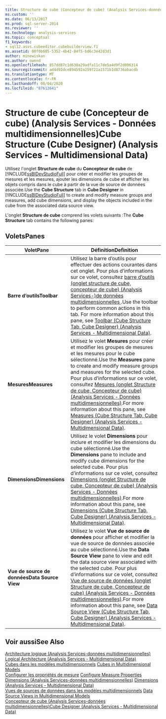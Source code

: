 ```yaml
---
title: Structure de cube (Concepteur de cube) (Analysis Services-données multidimensionnelles) | Microsoft Docs
ms.custom: ''
ms.date: 06/13/2017
ms.prod: sql-server-2014
ms.reviewer: ''
ms.technology: analysis-services
ms.topic: conceptual
f1_keywords:
- sql12.asvs.cubeeditor.cubebuilderview.f1
ms.assetid: 00f0b605-5352-4b42-84f5-bd6c3e42d3d1
author: minewiskan
ms.author: owend
ms.openlocfilehash: 857dd87c1d638a29adfa11c7de5a4d9f2d006314
ms.sourcegitcommit: ad4d92dce894592a259721a1571b1d8736abacdb
ms.translationtype: MT
ms.contentlocale: fr-FR
ms.lasthandoff: 08/04/2020
ms.locfileid: "87612641"
---
```

# <a name="cube-structure-cube-designer-analysis-services---multidimensional-data"></a><span data-ttu-id="98e98-102">Structure de cube (Concepteur de cube) (Analysis Services - Données multidimensionnelles)</span><span class="sxs-lookup"><span data-stu-id="98e98-102">Cube Structure (Cube Designer) (Analysis Services - Multidimensional Data)</span></span>
  <span data-ttu-id="98e98-103">Utilisez l'onglet **Structure de cube** du **Concepteur de cube** de [!INCLUDE[ssBIDevStudioFull](../includes/ssbidevstudiofull-md.md)] pour créer et modifier les groupes de mesures et les mesures, ajouter les dimensions de cube et afficher les objets compris dans le cube à partir de la vue de source de données associée.</span><span class="sxs-lookup"><span data-stu-id="98e98-103">Use the **Cube Structure** tab in **Cube Designer** in [!INCLUDE[ssBIDevStudioFull](../includes/ssbidevstudiofull-md.md)] to create and modify measure groups and measures, add cube dimensions, and display the objects included in the cube from the associated data source view.</span></span>  
  
 <span data-ttu-id="98e98-104">L'onglet **Structure de cube** comprend les volets suivants :</span><span class="sxs-lookup"><span data-stu-id="98e98-104">The **Cube Structure** tab contains the following panes:</span></span>  
  
## <a name="panes"></a><span data-ttu-id="98e98-105">Volets</span><span class="sxs-lookup"><span data-stu-id="98e98-105">Panes</span></span>  
  
|<span data-ttu-id="98e98-106">Volet</span><span class="sxs-lookup"><span data-stu-id="98e98-106">Pane</span></span>|<span data-ttu-id="98e98-107">Définition</span><span class="sxs-lookup"><span data-stu-id="98e98-107">Definition</span></span>|  
|----------|----------------|  
|<span data-ttu-id="98e98-108">**Barre d’outils**</span><span class="sxs-lookup"><span data-stu-id="98e98-108">**Toolbar**</span></span>|<span data-ttu-id="98e98-109">Utilisez la barre d’outils pour effectuer des actions courantes dans cet onglet. Pour plus d’informations sur ce volet, consultez [barre d’outils &#40;onglet structure de cube, concepteur de cube&#41; &#40;Analysis Services-&#41;de données multidimensionnelles ](toolbar-cube-structure-cube-designer-analysis-services-multidimensional-data.md).</span><span class="sxs-lookup"><span data-stu-id="98e98-109">Use the toolbar to perform common actions in this tab. For more information about this pane, see [Toolbar &#40;Cube Structure Tab, Cube Designer&#41; &#40;Analysis Services - Multidimensional Data&#41;](toolbar-cube-structure-cube-designer-analysis-services-multidimensional-data.md).</span></span>|  
|<span data-ttu-id="98e98-110">**Mesures**</span><span class="sxs-lookup"><span data-stu-id="98e98-110">**Measures**</span></span>|<span data-ttu-id="98e98-111">Utilisez le volet **Mesures** pour créer et modifier les groupes de mesures et les mesures pour le cube sélectionné.</span><span class="sxs-lookup"><span data-stu-id="98e98-111">Use the **Measures** pane to create and modify measure groups and measures for the selected cube.</span></span> <span data-ttu-id="98e98-112">Pour plus d’informations sur ce volet, consultez [Mesures &#40;onglet Structure de cube, Concepteur de cube&#41; &#40;Analysis Services - Données multidimensionnelles&#41;](measures-cube-structure-cube-designer-analysis-services-multidimensional-data.md).</span><span class="sxs-lookup"><span data-stu-id="98e98-112">For more information about this pane, see [Measures &#40;Cube Structure Tab, Cube Designer&#41; &#40;Analysis Services - Multidimensional Data&#41;](measures-cube-structure-cube-designer-analysis-services-multidimensional-data.md).</span></span>|  
|<span data-ttu-id="98e98-113">**Dimensions**</span><span class="sxs-lookup"><span data-stu-id="98e98-113">**Dimensions**</span></span>|<span data-ttu-id="98e98-114">Utilisez le volet **Dimensions** pour inclure et modifier les dimensions du cube sélectionné.</span><span class="sxs-lookup"><span data-stu-id="98e98-114">Use the **Dimensions** pane to include and modify cube dimensions for the selected cube.</span></span> <span data-ttu-id="98e98-115">Pour plus d’informations sur ce volet, consultez [Dimensions &#40;onglet Structure de cube, Concepteur de cube&#41; &#40;Analysis Services - Données multidimensionnelles&#41;](dimensions-cube-structure-cube-designer-analysis-services-multidimensional-data.md).</span><span class="sxs-lookup"><span data-stu-id="98e98-115">For more information about this pane, see [Dimensions &#40;Cube Structure Tab, Cube Designer&#41; &#40;Analysis Services - Multidimensional Data&#41;](dimensions-cube-structure-cube-designer-analysis-services-multidimensional-data.md).</span></span>|  
|<span data-ttu-id="98e98-116">**Vue de source de données**</span><span class="sxs-lookup"><span data-stu-id="98e98-116">**Data Source View**</span></span>|<span data-ttu-id="98e98-117">Utilisez le volet **Vue de source de données** pour afficher et modifier la vue de source de données associée au cube sélectionné.</span><span class="sxs-lookup"><span data-stu-id="98e98-117">Use the **Data Source View** pane to view and edit the data source view associated with the selected cube.</span></span> <span data-ttu-id="98e98-118">Pour plus d’informations sur ce volet, consultez [Vue de source de données &#40;onglet Structure de cube, Concepteur de cube&#41; &#40;Analysis Services - Données multidimensionnelles&#41;](data-source-view-cube-designer-analysis-services-multidimensional-data.md).</span><span class="sxs-lookup"><span data-stu-id="98e98-118">For more information about this pane, see [Data Source View &#40;Cube Structure Tab, Cube Designer&#41; &#40;Analysis Services - Multidimensional Data&#41;](data-source-view-cube-designer-analysis-services-multidimensional-data.md).</span></span>|  
  
## <a name="see-also"></a><span data-ttu-id="98e98-119">Voir aussi</span><span class="sxs-lookup"><span data-stu-id="98e98-119">See Also</span></span>  
 <span data-ttu-id="98e98-120">[Architecture logique &#40;Analysis Services-données multidimensionnelles&#41;](multidimensional-models/olap-logical/understanding-microsoft-olap-logical-architecture.md) </span><span class="sxs-lookup"><span data-stu-id="98e98-120">[Logical Architecture &#40;Analysis Services - Multidimensional Data&#41;](multidimensional-models/olap-logical/understanding-microsoft-olap-logical-architecture.md) </span></span>  
 <span data-ttu-id="98e98-121">[Cubes dans les modèles multidimensionnels](multidimensional-models/cubes-in-multidimensional-models.md) </span><span class="sxs-lookup"><span data-stu-id="98e98-121">[Cubes in Multidimensional Models](multidimensional-models/cubes-in-multidimensional-models.md) </span></span>  
 <span data-ttu-id="98e98-122">[Configurer les propriétés de mesure](multidimensional-models/configure-measure-properties.md) </span><span class="sxs-lookup"><span data-stu-id="98e98-122">[Configure Measure Properties](multidimensional-models/configure-measure-properties.md) </span></span>  
 <span data-ttu-id="98e98-123">[Dimensions &#40;Analysis Services-données multidimensionnelles&#41;](multidimensional-models-olap-logical-dimension-objects/dimensions-analysis-services-multidimensional-data.md) </span><span class="sxs-lookup"><span data-stu-id="98e98-123">[Dimensions &#40;Analysis Services - Multidimensional Data&#41;](multidimensional-models-olap-logical-dimension-objects/dimensions-analysis-services-multidimensional-data.md) </span></span>  
 <span data-ttu-id="98e98-124">[Vues de sources de données dans les modèles multidimensionnels](multidimensional-models/data-source-views-in-multidimensional-models.md) </span><span class="sxs-lookup"><span data-stu-id="98e98-124">[Data Source Views in Multidimensional Models](multidimensional-models/data-source-views-in-multidimensional-models.md) </span></span>  
 [<span data-ttu-id="98e98-125">Concepteur de cube &#40;Analysis Services-données multidimensionnelles&#41;</span><span class="sxs-lookup"><span data-stu-id="98e98-125">Cube Designer &#40;Analysis Services - Multidimensional Data&#41;</span></span>](cube-designer-analysis-services-multidimensional-data.md)  
  
  
